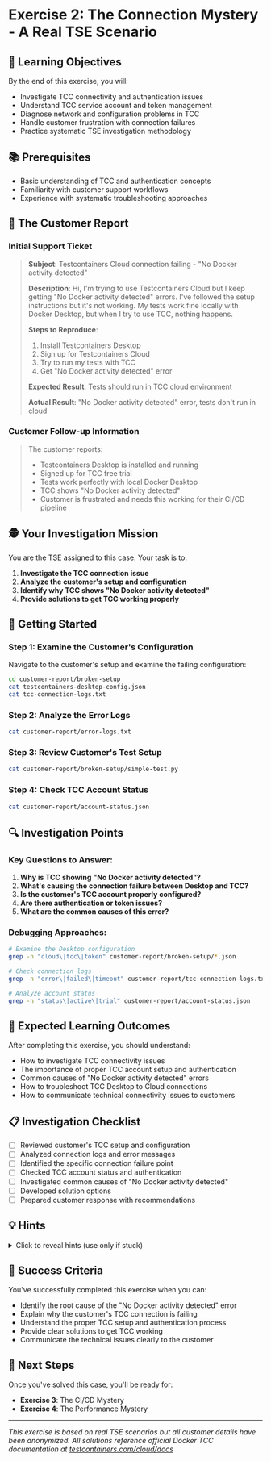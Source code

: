 # Exercise 2: The Connection Mystery - A Real TSE Scenario

## 🎯 Learning Objectives

By the end of this exercise, you will:
- Investigate TCC connectivity and authentication issues
- Understand TCC service account and token management
- Diagnose network and configuration problems in TCC
- Handle customer frustration with connection failures
- Practice systematic TSE investigation methodology

## 📚 Prerequisites

- Basic understanding of TCC and authentication concepts
- Familiarity with customer support workflows
- Experience with systematic troubleshooting approaches

## 🚨 The Customer Report

### Initial Support Ticket

> **Subject**: Testcontainers Cloud connection failing - "No Docker activity detected"
> 
> **Description**: Hi, I'm trying to use Testcontainers Cloud but I keep getting "No Docker activity detected" errors. I've followed the setup instructions but it's not working. My tests work fine locally with Docker Desktop, but when I try to use TCC, nothing happens.
> 
> **Steps to Reproduce**:
> 1. Install Testcontainers Desktop
> 2. Sign up for Testcontainers Cloud
> 3. Try to run my tests with TCC
> 4. Get "No Docker activity detected" error
> 
> **Expected Result**: Tests should run in TCC cloud environment
> 
> **Actual Result**: "No Docker activity detected" error, tests don't run in cloud

### Customer Follow-up Information

> The customer reports:
> - Testcontainers Desktop is installed and running
> - Signed up for TCC free trial
> - Tests work perfectly with local Docker Desktop
> - TCC shows "No Docker activity detected"
> - Customer is frustrated and needs this working for their CI/CD pipeline

## 🕵️ Your Investigation Mission

You are the TSE assigned to this case. Your task is to:

1. **Investigate the TCC connection issue**
2. **Analyze the customer's setup and configuration**
3. **Identify why TCC shows "No Docker activity detected"**
4. **Provide solutions to get TCC working properly**

## 🚀 Getting Started

### Step 1: Examine the Customer's Configuration

Navigate to the customer's setup and examine the failing configuration:

```bash
cd customer-report/broken-setup
cat testcontainers-desktop-config.json
cat tcc-connection-logs.txt
```

### Step 2: Analyze the Error Logs

```bash
cat customer-report/error-logs.txt
```

### Step 3: Review Customer's Test Setup

```bash
cat customer-report/broken-setup/simple-test.py
```

### Step 4: Check TCC Account Status

```bash
cat customer-report/account-status.json
```

## 🔍 Investigation Points

### Key Questions to Answer:
1. **Why is TCC showing "No Docker activity detected"?**
2. **What's causing the connection failure between Desktop and TCC?**
3. **Is the customer's TCC account properly configured?**
4. **Are there authentication or token issues?**
5. **What are the common causes of this error?**

### Debugging Approaches:
```bash
# Examine the Desktop configuration
grep -n "cloud\|tcc\|token" customer-report/broken-setup/*.json

# Check connection logs
grep -n "error\|failed\|timeout" customer-report/tcc-connection-logs.txt

# Analyze account status
grep -n "status\|active\|trial" customer-report/account-status.json
```

## 🎯 Expected Learning Outcomes

After completing this exercise, you should understand:
- How to investigate TCC connectivity issues
- The importance of proper TCC account setup and authentication
- Common causes of "No Docker activity detected" errors
- How to troubleshoot TCC Desktop to Cloud connections
- How to communicate technical connectivity issues to customers

## 📋 Investigation Checklist

- [ ] Reviewed customer's TCC setup and configuration
- [ ] Analyzed connection logs and error messages
- [ ] Identified the specific connection failure point
- [ ] Checked TCC account status and authentication
- [ ] Investigated common causes of "No Docker activity detected"
- [ ] Developed solution options
- [ ] Prepared customer response with recommendations

## 💡 Hints

<details>
<summary>Click to reveal hints (use only if stuck)</summary>

**Hint 1**: Check the official TCC documentation at [testcontainers.com/cloud/docs](https://testcontainers.com/cloud/docs/) for troubleshooting "No Docker activity detected" errors.

**Hint 2**: Look at the customer's Testcontainers Desktop configuration - is it properly connected to TCC?

**Hint 3**: Verify the customer's TCC account status and authentication setup.

**Hint 4**: Check if the customer needs to restart Testcontainers Desktop after signing up for TCC.
</details>

## 🎉 Success Criteria

You've successfully completed this exercise when you can:
- Identify the root cause of the "No Docker activity detected" error
- Explain why the customer's TCC connection is failing
- Understand the proper TCC setup and authentication process
- Provide clear solutions to get TCC working
- Communicate the technical issues clearly to the customer

## 🚀 Next Steps

Once you've solved this case, you'll be ready for:
- **Exercise 3**: The CI/CD Mystery
- **Exercise 4**: The Performance Mystery

---

*This exercise is based on real TSE scenarios but all customer details have been anonymized.*
*All solutions reference official Docker TCC documentation at [testcontainers.com/cloud/docs](https://testcontainers.com/cloud/docs/)*